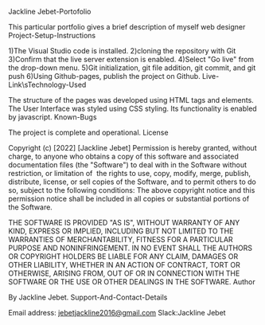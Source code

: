 Jackline Jebet-Portofolio

This particular portfolio gives a brief description of myself web designer
Project-Setup-Instructions

1)The Visual Studio code is installed. 2)cloning the repository with Git 3)Confirm that the live server extension is enabled. 4)Select "Go live" from the drop-down menu. 5)Git initialization, git file addition, git commit, and git push 6)Using Github-pages, publish the project on Github.
Live-Link\sTechnology-Used

The structure of the pages was developed using HTML tags and elements. The User Interface was styled using CSS styling. Its functionality is enabled by javascript.
Known-Bugs

The project is complete and operational.
License

Copyright (c) [2022] [Jackline Jebet] Permission is hereby granted, without charge, to anyone who obtains a copy of this software and associated documentation files (the "Software") to deal with in the Software without restriction, or limitation of  the rights to use, copy, modify, merge, publish, distribute, license, or sell copies of the Software, and to permit others to do so, subject to the following conditions:
The above copyright notice and this permission notice shall be included in all copies or substantial portions of the Software.

THE SOFTWARE IS PROVIDED "AS IS", WITHOUT WARRANTY OF ANY KIND, EXPRESS OR IMPLIED, INCLUDING BUT NOT LIMITED TO THE WARRANTIES OF MERCHANTABILITY, FITNESS FOR A PARTICULAR PURPOSE AND NONINFRINGEMENT. IN NO EVENT SHALL THE AUTHORS OR COPYRIGHT HOLDERS BE LIABLE FOR ANY CLAIM, DAMAGES OR OTHER LIABILITY, WHETHER IN AN ACTION OF CONTRACT, TORT OR OTHERWISE, ARISING FROM, OUT OF OR IN CONNECTION WITH THE SOFTWARE OR THE USE OR OTHER DEALINGS IN THE SOFTWARE.
Author

By Jackline Jebet.
Support-And-Contact-Details

Email address: jebetjackline2016@gmail.com Slack:Jackline Jebet